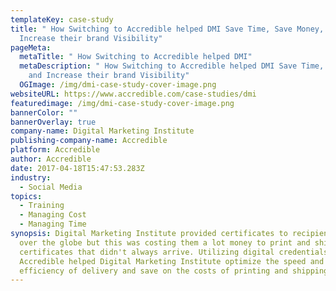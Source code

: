 ```yaml
---
templateKey: case-study
title: " How Switching to Accredible helped DMI Save Time, Save Money, and
  Increase their brand Visibility"
pageMeta:
  metaTitle: " How Switching to Accredible helped DMI"
  metaDescription: " How Switching to Accredible helped DMI Save Time, Save Money,
    and Increase their brand Visibility"
  OGImage: /img/dmi-case-study-cover-image.png
websiteURL: https://www.accredible.com/case-studies/dmi
featuredimage: /img/dmi-case-study-cover-image.png
bannerColor: ""
bannerOverlay: true
company-name: Digital Marketing Institute
publishing-company-name: Accredible
platform: Accredible
author: Accredible
date: 2017-04-18T15:47:53.283Z
industry:
  - Social Media
topics:
  - Training
  - Managing Cost
  - Managing Time
synopsis: Digital Marketing Institute provided certificates to recipients all
  over the globe but this was costing them a lot money to print and ship
  certificates that didn't always arrive. Utilizing digital credentials from
  Accredible helped Digital Marketing Institute optimize the speed and
  efficiency of delivery and save on the costs of printing and shipping.
---
```

